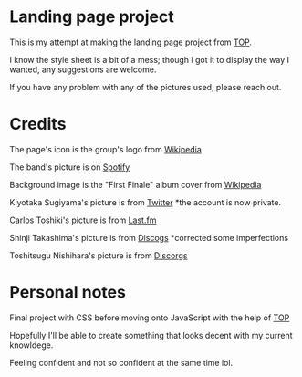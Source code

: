 # Landing page project

This is my attempt at making the landing page project from [TOP](theodinproject.com).

I know the style sheet is a bit of a mess; though i got it to display the way I wanted, any suggestions are welcome.

If you have any problem with any of the pictures used, please reach out.

# Credits

The page's icon is the group's logo from [Wikipedia](https://en.wikipedia.org/wiki/Omega_Tribe_(Japanese_band))

The band's picture is on [Spotify](https://open.spotify.com/artist/7bG2PIfT22HGxisl6LAohx)

Background image is the "First Finale" album cover from [Wikipedia](https://en.wikipedia.org/wiki/First_Finale)

Kiyotaka Sugiyama's picture is from [Twitter](https://twitter.com/jpop80ss/status/1044414581727203329)      *the account is now private.

Carlos Toshiki's picture is from [Last.fm](https://www.last.fm/music/%E3%82%AB%E3%83%AB%E3%83%AD%E3%82%B9%E3%83%BB%E3%83%88%E3%82%B7%E3%82%AD/+images/e8dc676e1cb8c930e585040f68cb6aaa)

Shinji Takashima's picture is from [Discogs](https://www.discogs.com/artist/650500-Shinji-Takashima)        *corrected some imperfections

Toshitsugu Nishihara's picture is from [Discorgs](https://www.discogs.com/artist/2809337-Toshitsugu-Nishihara)

# Personal notes

Final project with CSS before moving onto JavaScript with the help of [TOP](theodinproject.com)

Hopefully I'll be able to create something that looks decent with my current knowldege.

Feeling confident and not so confident at the same time lol.